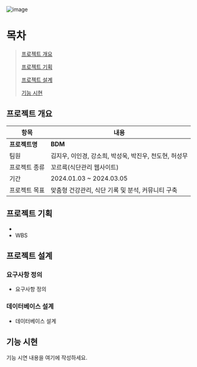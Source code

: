 ![image](https://github.com/hykim-king/BDM/assets/149756940/9377dd64-d2a3-47ef-84d4-1be7bf801737)



# 목차

>  [프로젝트 개요](#프로젝트-개요)
> 
>  [프로젝트 기획](#프로젝트-기획)
> 
>  [프로젝트 설계](#프로젝트-설계)
> 
>  [기능 시현](#기능-시현)

## 프로젝트 개요

| 항목          | 내용                                      |
|--------------|------------------------------------------|
| **프로젝트명**   | **BDM**                                      |
| 팀원         | 김지우, 이인경, 강소희, 박성욱, 박진우, 천도현, 허성무 |
| 프로젝트 종류| 꼬르륵(식단관리 웹사이트)                         |
| 기간         | 2024.01.03 ~ 2024.03.05                  |
| 프로젝트 목표| 맞춤형 건강관리, 식단 기록 및 분석, 커뮤니티 구축 |




## 프로젝트 기획

-
- WBS
  

## 프로젝트 설계

### 요구사항 정의

- 요구사항 정의

### 데이터베이스 설계

- 데이터베이스 설계


## 기능 시현

기능 시연 내용을 여기에 작성하세요.
